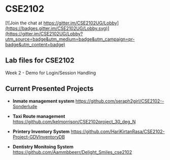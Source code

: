 # CSE2102

[![Join the chat at https://gitter.im/CSE2102UG/Lobby](https://badges.gitter.im/CSE2102UG/Lobby.svg)](https://gitter.im/CSE2102UG/Lobby?utm_source=badge&utm_medium=badge&utm_campaign=pr-badge&utm_content=badge)

## Lab files for CSE2102

Week 2 - Demo for Login/Session Handling


## Current Presented Projects

* **Inmate management system** https://github.com/seraph2girl/CSE2102--Sonderlude

* **Taxi Route management** https://github.com/kelmorrison/CSE2102project_30_deg_N

* **Printery Inventory System** https://github.com/HariKirtanRasa/CSE2102-Project-GDVInventoryDB

* **Dentistry Monitoing System** https://github.com/Aammbbeerr/Delight_Smiles_cse2102